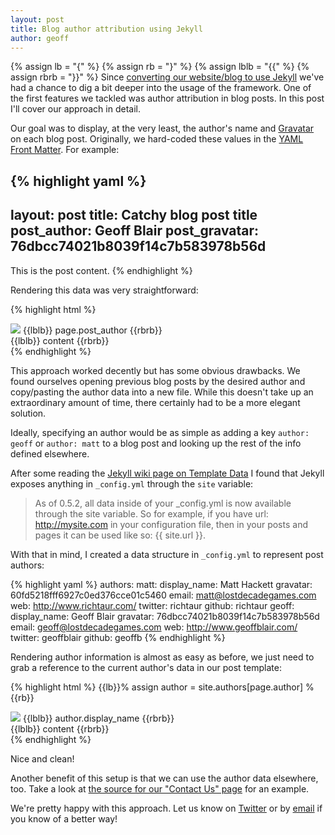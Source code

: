 ```yaml
---
layout: post
title: Blog author attribution using Jekyll
author: geoff
---
```

{% assign lb = "{" %}
{% assign rb = "}" %}
{% assign lblb = "{{" %}
{% assign rbrb = "}}" %}
Since [converting our website/blog to use Jekyll][1] we've had a chance to dig a bit deeper into the usage of the framework. One of the first features we tackled was author attribution in blog posts. In this post I'll cover our approach in detail.

Our goal was to display, at the very least, the author's name and [Gravatar][2] on each blog post. Originally, we hard-coded these values in the [YAML Front Matter][3]. For example:

{% highlight yaml %}
---
layout: post
title: Catchy blog post title
post_author: Geoff Blair
post_gravatar: 76dbcc74021b8039f14c7b583978b56d
---
This is the post content.
{% endhighlight %}

Rendering this data was very straightforward:

{% highlight html %}
<div class="post">
	<div class="meta">
		<img src="http://www.gravatar.com/avatar/{{lblb}} page.post_gravatar {{rbrb}}?s=40">
		<span class="author">{{lblb}} page.post_author {{rbrb}}</span>
	</div>
	{{lblb}} content {{rbrb}}
</div>
{% endhighlight %}

This approach worked decently but has some obvious drawbacks. We found ourselves opening previous blog posts by the desired author and copy/pasting the author data into a new file. While this doesn't take up an extraordinary amount of time, there certainly had to be a more elegant solution.

Ideally, specifying an author would be as simple as adding a key `author: geoff` or `author: matt` to a blog post and looking up the rest of the info defined elsewhere.

After some reading the [Jekyll wiki page on Template Data][4] I found that Jekyll exposes anything in `_config.yml` through the `site` variable:

> As of 0.5.2, all data inside of your &#95;config.yml is now available through the site variable. So for example, if you have url: http://mysite.com in your configuration file, then in your posts and pages it can be used like so: \{\{ site.url \}\}.

With that in mind, I created a data structure in `_config.yml` to represent post authors:

{% highlight yaml %}
authors:
  matt:
    display_name: Matt Hackett
    gravatar: 60fd5218fff6927c0ed376cce01c5460
    email: matt@lostdecadegames.com
    web: http://www.richtaur.com/
    twitter: richtaur
    github: richtaur
  geoff:
    display_name: Geoff Blair
    gravatar: 76dbcc74021b8039f14c7b583978b56d
    email: geoff@lostdecadegames.com
    web: http://www.geoffblair.com/
    twitter: geoffblair
    github: geoffb
{% endhighlight %}

Rendering author information is almost as easy as before, we just need to grab a reference to the current author's data in our post template:

{% highlight html %}
{{lb}}% assign author = site.authors[page.author] %{{rb}}
<div class="post">
	<div class="meta">
		<img src="http://www.gravatar.com/avatar/{{lblb}} author.gravatar {{rbrb}}?s=40">
		<span class="author">{{lblb}} author.display_name {{rbrb}}</span>
	</div>
	{{lblb}} content {{rbrb}}
</div>
{% endhighlight %}

Nice and clean!

Another benefit of this setup is that we can use the author data elsewhere, too. Take a look at [the source for our "Contact Us" page][5] for an example.

We're pretty happy with this approach. Let us know on [Twitter][6] or by [email][7] if you know of a better way!

[1]: http://www.lostdecadegames.com/our-new-blog-is-running-on-jekyll/
[2]: http://en.gravatar.com/
[3]: https://github.com/mojombo/jekyll/wiki/yaml-front-matter
[4]: https://github.com/mojombo/jekyll/wiki/Template-Data
[5]: https://github.com/lostdecade/lostdecade.github.com/blob/master/contact/index.html
[6]: https://twitter.com/#!/lostdecadegames
[7]: mailto:hello@lostdecadegames.com
